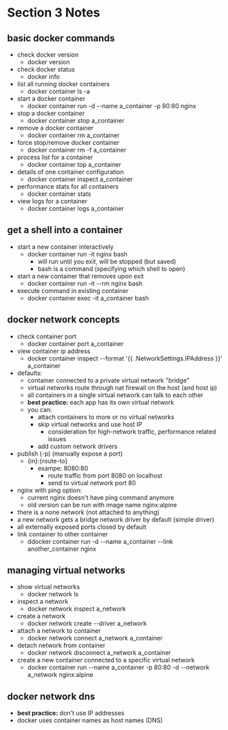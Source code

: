 # Section 3 Notes

## basic docker commands

- check docker version
  - docker version
- check docker status
  - docker info
- list all running docker containers
  - docker container ls -a
- start a docker container
  - docker container run -d --name a_container -p 80:80 nginx
- stop a docker container
  - docker container stop a_container
- remove a docker container
  - docker container rm a_container
- force stop/remove docker container
  - docker container rm -f a_container
- process list for a container
  - docker container top a_container
- details of one container configuration
  - docker container inspect a_container
- performance stats for all containers
  - docker container stats
- view logs for a container
  - docker container logs a_container

## get a shell into a container

- start a new container interactively
  - docker container run -it nginx bash
    - will run until you exit, will be stopped (but saved)
    - bash is a command (specifying which shell to open)
- start a new container that removes upon exit
  - docker container run -it --rm nginx bash
- execute command in existing container
  - docker container exec -it a_container bash

## docker network concepts

- check container port
  - docker container port a_container
- view container ip address
  - docker container inspect --format '{{ .NetworkSettings.IPAddress }}' a_container
- defaults:
  - container connected to a private virtual network "bridge"
  - virtual networks route through nat firewall on the host (and host ip)
  - all containers in a single virtual network can talk to each other
  - __best practice:__ each app has its own virtual network
  - you can:
    - attach containers to more or no virtual networks
    - skip virtual networks and use host IP
      - consideration for high-network traffic, performance related issues
    - add custom network drivers
- publish (-p) (manually expose a port)
  - {in}:{route-to}
    - exampe: 8080:80
      - route traffic from port 8080 on localhost
      - send to virtual network port 80
- nginx with ping option:
  - current nginx doesn't have ping command anymore
  - old version can be run with image name nginx:alpine
- there is a none network (not attached to anything)
- a new network gets a bridge network driver by default (simple driver)
- all externally exposed ports closed by default
- link container to other container
  - ddocker container run -d --name a_container --link another_container nginx

## managing virtual networks

- show virtual networks
  - docker network ls
- inspect a network
  - docker network inspect a_network
- create a network
  - docker network create --driver a_network
- attach a network to container
  - docker network connect a_network a_container
- detach network from container
  - docker network disconnect a_network a_container
- create a new container connected to a specific virtual network
  - docker container run --name a_container -p 80:80 -d --network a_network nginx:alpine

## docker network dns

- __best practice:__ don't use IP addresses
- docker uses container names as host names (DNS)
